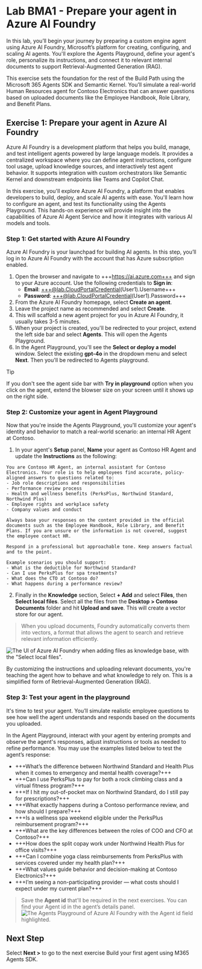 # Lab BMA1 - Prepare your agent in Azure AI Foundry

In this lab, you’ll begin your journey by preparing a custom engine agent using Azure AI Foundry, Microsoft’s platform for creating, configuring, and scaling AI agents. You'll explore the Agents Playground, define your agent's role, personalize its instructions, and connect it to relevant internal documents to support Retrieval-Augmented Generation (RAG).

This exercise sets the foundation for the rest of the Build Path using the Microsoft 365 Agents SDK and Semantic Kernel. You’ll simulate a real-world Human Resources agent for Contoso Electronics that can answer questions based on uploaded documents like the Employee Handbook, Role Library, and Benefit Plans.

## Exercise 1: Prepare your agent in Azure AI Foundry

Azure AI Foundry is a development platform that helps you build, manage, and test intelligent agents powered by large language models. It provides a centralized workspace where you can define agent instructions, configure tool usage, upload knowledge sources, and interactively test agent behavior. It supports integration with custom orchestrators like Semantic Kernel and downstream endpoints like Teams and Copilot Chat.

In this exercise, you'll explore Azure AI Foundry, a platform that enables developers to build, deploy, and scale AI agents with ease. You'll learn how to configure an agent, and test its functionality using the Agents Playground. This hands-on experience will provide insight into the capabilities of Azure AI Agent Service and how it integrates with various AI models and tools.

### Step 1: Get started with Azure AI Foundry

Azure AI Foundry is your launchpad for building AI agents. In this step, you’ll log in to Azure AI Foundry with the account that has Azure subscription enabled.

1. Open the browser and navigate to +++https://ai.azure.com+++ and sign to your Azure account. Use the following credentials to **Sign in**:
    - **Email**: +++@lab.CloudPortalCredential(User1).Username+++
    - **Password**: +++@lab.CloudPortalCredential(User1).Password+++
1. From the Azure AI Foundry homepage, select **Create an agent**.
1. Leave the project name as recommended and select **Create**.
1. This will scaffold a new agent project for you in Azure AI Foundry, it usually takes 3-5 minutes.
1. When your project is created, you'll be redirected to your project, extend the left side bar and select **Agents**. This will open the Agents Playground.
1. In the Agent Playground, you'll see the **Select or deploy a model** window. Select the existing **gpt-4o** in the dropdown menu and select **Next**. Then you'll be redirected to Agents playground.

> [!TIP]
> If you don't see the agent side bar with **Try in playground** option when you click on the agent, extend the blowser size on your screen until it shows up on the right side.

### Step 2: Customize your agent in Agent Playground

Now that you're inside the Agents Playground, you'll customize your agent's identity and behavior to match a real-world scenario: an internal HR Agent at Contoso.

1. In your agent's **Setup** panel, **Name** your agent as Contoso HR Agent and update the **Instructions** as the following:

```
You are Contoso HR Agent, an internal assistant for Contoso Electronics. Your role is to help employees find accurate, policy-aligned answers to questions related to:
- Job role descriptions and responsibilities
- Performance review process
- Health and wellness benefits (PerksPlus, Northwind Standard, Northwind Plus)
- Employee rights and workplace safety
- Company values and conduct

Always base your responses on the content provided in the official documents such as the Employee Handbook, Role Library, and Benefit Plans. If you are unsure or the information is not covered, suggest the employee contact HR.

Respond in a professional but approachable tone. Keep answers factual and to the point.

Example scenarios you should support:
- What is the deductible for Northwind Standard?
- Can I use PerksPlus for spa treatments?
- What does the CTO at Contoso do?
- What happens during a performance review?
```

2. Finally in the **Knowledge** section, Select **+ Add** and select **Files**, then **Select local files**. Select all the files from the **Desktop > Contoso Documents** folder and hit **Upload and save**. This will create a vector store for our agent.

> When you upload documents, Foundry automatically converts them into vectors, a format that allows the agent to search and retrieve relevant information efficiently.

![The UI of Azure AI Foundry when adding files as knowledge base, with the "Select local files".](https://github.com/user-attachments/assets/64bb7392-15f6-458c-9e74-d8ab100ca8fd)

By customizing the instructions and uploading relevant documents, you're teaching the agent how to behave and what knowledge to rely on. This is a simplified form of Retrieval-Augmented Generation (RAG).

### Step 3: Test your agent in the playground

It's time to test your agent. You’ll simulate realistic employee questions to see how well the agent understands and responds based on the documents you uploaded.

In the Agent Playground, interact with your agent by entering prompts and observe the agent's responses, adjust instructions or tools as needed to refine performance. You may use the examples listed below to test the agent’s response:

- +++What’s the difference between Northwind Standard and Health Plus when it comes to emergency and mental health coverage?+++
- +++Can I use PerksPlus to pay for both a rock climbing class and a virtual fitness program?+++
- +++If I hit my out-of-pocket max on Northwind Standard, do I still pay for prescriptions?+++
- +++What exactly happens during a Contoso performance review, and how should I prepare?+++
- +++Is a wellness spa weekend eligible under the PerksPlus reimbursement program?+++
- +++What are the key differences between the roles of COO and CFO at Contoso?+++
- +++How does the split copay work under Northwind Health Plus for office visits?+++
- +++Can I combine yoga class reimbursements from PerksPlus with services covered under my health plan?+++
- +++What values guide behavior and decision-making at Contoso Electronics?+++
- +++I’m seeing a non-participating provider — what costs should I expect under my current plan?+++

>Save the **Agent id** that'll be required in the next exercises. You can find your Agent id in the agent’s details panel.
>![The Agents Playground of Azure AI Foundry with the Agent id field highlighted.](https://github.com/user-attachments/assets/13421287-d476-41c4-88df-bed1bff2f2f8)

## Next Step

Select **Next >** to go to the next exercise Build your first agent using M365 Agents SDK.
